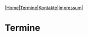 |[Home](index.md)|[Termine](termine.md)|[Kontakte](kontakte.md)|[Impressum](impressum.md)|
# Termine
